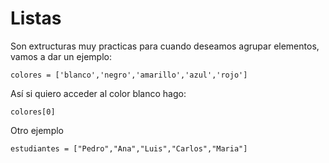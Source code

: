 # Listas
Son extructuras muy practicas para cuando deseamos agrupar elementos, vamos a dar un ejemplo:

```
colores = ['blanco','negro','amarillo','azul','rojo']
```

Así si quiero acceder al color blanco hago: 
```
colores[0]
```


Otro ejemplo

```
estudiantes = ["Pedro","Ana","Luis","Carlos","Maria"]
```

